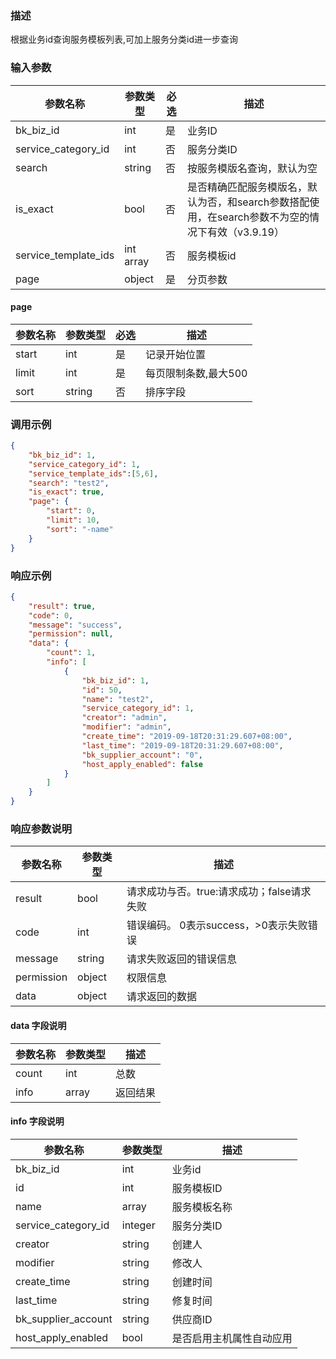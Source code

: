 ### 描述

根据业务id查询服务模板列表,可加上服务分类id进一步查询

### 输入参数

| 参数名称                 | 参数类型      | 必选 | 描述                                                         |
|----------------------|-----------|----|------------------------------------------------------------|
| bk_biz_id            | int       | 是  | 业务ID                                                       |
| service_category_id  | int       | 否  | 服务分类ID                                                     |
| search               | string    | 否  | 按服务模版名查询，默认为空                                              |
| is_exact             | bool      | 否  | 是否精确匹配服务模版名，默认为否，和search参数搭配使用，在search参数不为空的情况下有效（v3.9.19） |
| service_template_ids | int array | 否  | 服务模板id                                                     |
| page                 | object    | 是  | 分页参数                                                       |

#### page

| 参数名称  | 参数类型   | 必选 | 描述           |
|-------|--------|----|--------------|
| start | int    | 是  | 记录开始位置       |
| limit | int    | 是  | 每页限制条数,最大500 |
| sort  | string | 否  | 排序字段         |

### 调用示例

```json
{
    "bk_biz_id": 1,
    "service_category_id": 1,
    "service_template_ids":[5,6],
    "search": "test2",
    "is_exact": true,
    "page": {
        "start": 0,
        "limit": 10,
        "sort": "-name"
    }
}
```

### 响应示例

```json
{
    "result": true,
    "code": 0,
    "message": "success",
    "permission": null,
    "data": {
        "count": 1,
        "info": [
            {
                "bk_biz_id": 1,
                "id": 50,
                "name": "test2",
                "service_category_id": 1,
                "creator": "admin",
                "modifier": "admin",
                "create_time": "2019-09-18T20:31:29.607+08:00",
                "last_time": "2019-09-18T20:31:29.607+08:00",
                "bk_supplier_account": "0",
                "host_apply_enabled": false
            }
        ]
    }
}
```

### 响应参数说明

| 参数名称       | 参数类型   | 描述                         |
|------------|--------|----------------------------|
| result     | bool   | 请求成功与否。true:请求成功；false请求失败 |
| code       | int    | 错误编码。 0表示success，>0表示失败错误  |
| message    | string | 请求失败返回的错误信息                |
| permission | object | 权限信息                       |
| data       | object | 请求返回的数据                    |

#### data 字段说明

| 参数名称  | 参数类型  | 描述   |
|-------|-------|------|
| count | int   | 总数   |
| info  | array | 返回结果 |

#### info 字段说明

| 参数名称                | 参数类型    | 描述           |
|---------------------|---------|--------------|
| bk_biz_id           | int     | 业务id         |
| id                  | int     | 服务模板ID       |
| name                | array   | 服务模板名称       |
| service_category_id | integer | 服务分类ID       |
| creator             | string  | 创建人          |
| modifier            | string  | 修改人          |
| create_time         | string  | 创建时间         |
| last_time           | string  | 修复时间         |
| bk_supplier_account | string  | 供应商ID        |
| host_apply_enabled  | bool    | 是否启用主机属性自动应用 |
